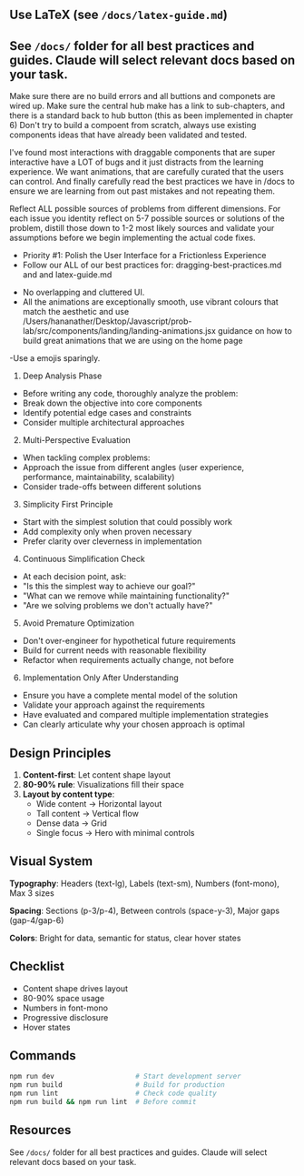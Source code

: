 ## Use LaTeX (see `/docs/latex-guide.md`)
## See `/docs/` folder for all best practices and guides. Claude will select relevant docs based on your task.
Make sure there are no build errors and all buttions and componets are wired up. 
Make sure the central hub make has a link to sub-chapters, and there is a standard back to hub button (this as been implemented in chapter 6)
Don't try to build a compoent from scratch, always use existing components ideas that have already been validated and tested.

I've found most interactions with draggable components that are super interactive have a LOT of bugs and it just distracts from the learning experience. We want animations, that are carefully curated that the users can control. And finally carefully read the best practices we have in /docs to ensure we are learning from out past mistakes and not repeating them.

Reflect ALL  possible sources of problems from different dimensions. For each issue you identity reflect on 5-7 possible sources or solutions of the problem, distill those down to 1-2 most likely sources and validate your assumptions before we begin implementing the actual code fixes. 
* Priority #1: Polish the User Interface for a Frictionless Experience
* Follow our ALL of our best practices for: dragging-best-practices.md and and latex-guide.md 
- No overlapping and cluttered UI. 
- All the animations are exceptionally smooth, use vibrant colours that match the aesthetic and use /Users/hananather/Desktop/Javascript/prob-lab/src/components/landing/landing-animations.jsx guidance on how to build great animations that we are using on the home page 

-Use a emojis sparingly.

1. Deep Analysis Phase
- Before writing any code, thoroughly analyze the problem:
- Break down the objective into core components
- Identify potential edge cases and constraints
- Consider multiple architectural approaches

2. Multi-Perspective Evaluation
- When tackling complex problems:
- Approach the issue from different angles (user experience, performance, maintainability, scalability)
- Consider trade-offs between different solutions

3. Simplicity First Principle

- Start with the simplest solution that could possibly work
- Add complexity only when proven necessary
- Prefer clarity over cleverness in implementation

4. Continuous Simplification Check
- At each decision point, ask:
- "Is this the simplest way to achieve our goal?"
- "What can we remove while maintaining functionality?"
- "Are we solving problems we don't actually have?"

5. Avoid Premature Optimization
- Don't over-engineer for hypothetical future requirements
- Build for current needs with reasonable flexibility
- Refactor when requirements actually change, not before

6. Implementation Only After Understanding
- Ensure you have a complete mental model of the solution
- Validate your approach against the requirements
- Have evaluated and compared multiple implementation strategies
- Can clearly articulate why your chosen approach is optimal



## Design Principles

1. **Content-first**: Let content shape layout
2. **80-90% rule**: Visualizations fill their space
3. **Layout by content type**:
   - Wide content → Horizontal layout
   - Tall content → Vertical flow
   - Dense data → Grid
   - Single focus → Hero with minimal controls

## Visual System

**Typography**: Headers (text-lg), Labels (text-sm), Numbers (font-mono), Max 3 sizes

**Spacing**: Sections (p-3/p-4), Between controls (space-y-3), Major gaps (gap-4/gap-6)

**Colors**: Bright for data, semantic for status, clear hover states


## Checklist
- Content shape drives layout
- 80-90% space usage
- Numbers in font-mono
- Progressive disclosure
- Hover states

## Commands
```bash
npm run dev                    # Start development server
npm run build                  # Build for production
npm run lint                   # Check code quality
npm run build && npm run lint  # Before commit
```

## Resources
See `/docs/` folder for all best practices and guides. Claude will select relevant docs based on your task.

